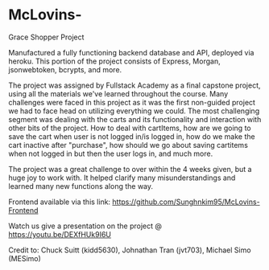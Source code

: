 # McLovins-
Grace Shopper Project

Manufactured a fully functioning backend database and API, deployed via heroku. This portion of the project consists of Express, Morgan, jsonwebtoken, bcrypts, and more.

The project was assigned by Fullstack Academy as a final capstone project, using all the materials we've learned throughout the course. Many challenges were faced in this project as it was the first non-guided project we had to face head on utilizing everything we could. The most challenging segment was dealing with the carts and its functionality and interaction with other bits of the project. How to deal with cartItems, how are we going to save the cart when user is not logged in/is logged in, how do we make the cart inactive after "purchase", how should we go about saving cartitems when not logged in but then the user logs in, and much more.

The project was a great challenge to over within the 4 weeks given, but a huge joy to work with. It helped clarify many misunderstandings and learned many new functions along the way. 

Frontend available via this link: https://github.com/Sunghnkim95/McLovins-Frontend

Watch us give a presentation on the project @ https://youtu.be/DEXfHUk9I6U

Credit to: 
Chuck Suitt (kidd5630),
Johnathan Tran (jvt703),
Michael Simo (MESimo)
